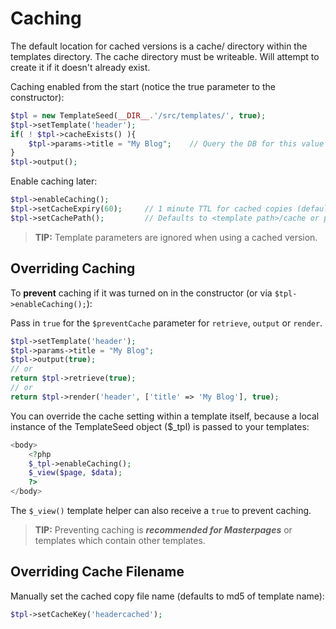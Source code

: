 # Caching

The default location for cached versions is a cache/ directory within the templates directory. The cache directory must be writeable. Will attempt to create it if it doesn't already exist.

Caching enabled from the start (notice the true parameter to the constructor):
```php
$tpl = new TemplateSeed(__DIR__.'/src/templates/', true);
$tpl->setTemplate('header');
if( ! $tpl->cacheExists() ){
	$tpl->params->title = "My Blog"; 	// Query the DB for this value or other time consuming steps.
}
$tpl->output();
```

Enable caching later:
```php
$tpl->enableCaching();
$tpl->setCacheExpiry(60);     // 1 minute TTL for cached copies (default is 1 hour).
$tpl->setCachePath();         // Defaults to <template path>/cache or pass in a path.
```

> **TIP:** Template parameters are ignored when using a cached version.

## Overriding Caching

To **prevent** caching if it was turned on in the constructor (or via `$tpl->enableCaching();`):

Pass in `true` for the `$preventCache` parameter for `retrieve`, `output` or `render`.
```php
$tpl->setTemplate('header');
$tpl->params->title = "My Blog";
$tpl->output(true);
// or
return $tpl->retrieve(true);
// or
return $tpl->render('header', ['title' => 'My Blog'], true);
```

You can override the cache setting within a template itself, because a local instance of the TemplateSeed object ($_tpl) is passed to your templates:
```php
<body>
    <?php
    $_tpl->enableCaching();
    $_view($page, $data);
    ?>
</body>
```

The `$_view()` template helper can also receive a `true` to prevent caching.

> **TIP:** Preventing caching is ***recommended for Masterpages*** or templates which contain other templates.

## Overriding Cache Filename

Manually set the cached copy file name (defaults to md5 of template name):
```php
$tpl->setCacheKey('headercached');
```
